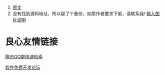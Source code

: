 1. [原文](http://u.720life.cn/g/71db07546ef8785e213c6df00db976b9ffc82d8941b182c7226eac8dbe4fd449cb6eb18abc9097e83186a92385c375444da4997189695b5dc12c557bb7137e2d) 
2. 没有找到源码地址，所以留了个备份，如原作者要求下架，请联系我!
[输入图片说明](http://u.720life.cn/g/5c954f4cd4204fb6c09a7e58aa70844dadbf20b053941b11630c22d7dde2519c4c04e14398e8dfc1520f1d26a9c53185653919da20bf0f7346a9dbf9857e2224b2f67d3afc54ad5d24c6ac1b3ea993e5  "在这里输入图片标题")


 # 良心友情链接

[腾讯QQ群快速检索](http://u.720life.cn/s/8cf73f7c)

[软件免费开发论坛](http://u.720life.cn/s/bbb01dc0)